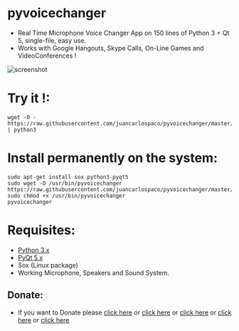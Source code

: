 pyvoicechanger
==============

- Real Time Microphone Voice Changer App on 150 lines of Python 3 + Qt 5, single-file, easy use.
- Works with Google Hangouts, Skype Calls, On-Line Games and VideoConferences !


![screenshot](https://raw.githubusercontent.com/juancarlospaco/pyvoicechanger/master/temp.jpg)


# Try it !:

```
wget -O - https://raw.githubusercontent.com/juancarlospaco/pyvoicechanger/master/pyvoicechanger.py | python3
```

# Install permanently on the system:

```
sudo apt-get install sox python3-pyqt5
sudo wget -O /usr/bin/pyvoicechanger https://raw.githubusercontent.com/juancarlospaco/pyvoicechanger/master/pyvoicechanger.py
sudo chmod +x /usr/bin/pyvoicechanger
pyvoicechanger
```

# Requisites:

- [Python 3.x](https://www.python.org "Python Homepage")
- [PyQt 5.x](http://www.riverbankcomputing.co.uk/software/pyqt/download5 "PyQt5 Homepage")
- Sox (Linux package)
- Working Microphone, Speakers and Sound System.

Donate:
-------

- If you want to Donate please [click here](http://www.icrc.org/eng/donations/index.jsp) or [click here](http://www.atheistalliance.org/support-aai/donate) or [click here](http://www.msf.org/donate) or [click here](http://richarddawkins.net/) or [click here](http://www.supportunicef.org/)
